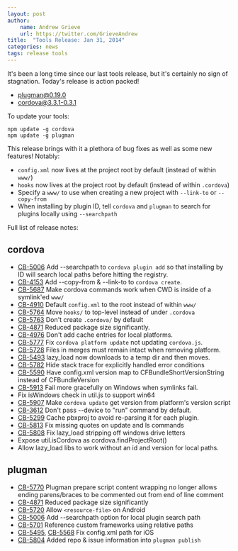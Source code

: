 ```yaml
---
layout: post
author:
    name: Andrew Grieve
    url: https://twitter.com/GrieveAndrew
title:  "Tools Release: Jan 31, 2014"
categories: news
tags: release tools
---
```


It's been a long time since our last tools release, but it's certainly no sign of stagnation. Today's release is action packed!

* plugman@0.19.0
* cordova@3.3.1-0.3.1

To update your tools:

    npm update -g cordova
    npm update -g plugman

This release brings with it a plethora of bug fixes as well as some new features! Notably:

* `config.xml` now lives at the project root by default (instead of within `www/`)
* `hooks` now lives at the project root by default (instead of within `.cordova`)
* Specify a `www/` to use when creating a new project with `--link-to` or `--copy-from`
* When installing by plugin ID, tell `cordova` and `plugman` to search for plugins locally using `--searchpath`

Full list of release notes:

<!--more-->

## cordova

* [CB-5006](https://issues.apache.org/jira/browse/CB-5006) Add --searchpath to `cordova plugin add` so that installing by ID will search local paths before hitting the registry.
* [CB-4153](https://issues.apache.org/jira/browse/CB-4153) Add --copy-from & --link-to to `cordova create`.
* [CB-5687](https://issues.apache.org/jira/browse/CB-5687) Make cordova commands work when CWD is inside of a symlink'ed `www/`
* [CB-4910](https://issues.apache.org/jira/browse/CB-4910) Default `config.xml` to the root instead of within `www/`
* [CB-5764](https://issues.apache.org/jira/browse/CB-5764) Move `hooks/` to top-level instead of under `.cordova`
* [CB-5763](https://issues.apache.org/jira/browse/CB-5763) Don't create `.cordova/` by default
* [CB-4871](https://issues.apache.org/jira/browse/CB-4871) Reduced package size significantly.
* [CB-4976](https://issues.apache.org/jira/browse/CB-4976) Don't add cache entries for local platforms.
* [CB-5777](https://issues.apache.org/jira/browse/CB-5777) Fix `cordova platform update` not updating `cordova.js`.
* [CB-5728](https://issues.apache.org/jira/browse/CB-5728) Files in merges must remain intact when removing platform.
* [CB-5493](https://issues.apache.org/jira/browse/CB-5493) lazy_load now downloads to a temp dir and then moves.
* [CB-5782](https://issues.apache.org/jira/browse/CB-5782) Hide stack trace for explicitly handled error conditions
* [CB-5590](https://issues.apache.org/jira/browse/CB-5590) Have config.xml version map to CFBundleShortVersionString instead of CFBundleVersion
* [CB-5913](https://issues.apache.org/jira/browse/CB-5913) Fail more gracefully on Windows when symlinks fail.
* Fix isWindows check in util.js to support win64
* [CB-5907](https://issues.apache.org/jira/browse/CB-5907) Make `cordova update` get version from platform's version script
* [CB-3612](https://issues.apache.org/jira/browse/CB-3612) Don't pass --device to "run" command by default.
* [CB-5299](https://issues.apache.org/jira/browse/CB-5299) Cache pbxproj to avoid re-parsing it for each plugin.
* [CB-5813](https://issues.apache.org/jira/browse/CB-5813) Fix missing quotes on update and ls commands
* [CB-5808](https://issues.apache.org/jira/browse/CB-5808) Fix lazy_load stripping off windows drive letters
* Expose util.isCordova as cordova.findProjectRoot()
* Allow lazy_load libs to work without an id and version for local paths.

## plugman

* [CB-5770](https://issues.apache.org/jira/browse/CB-5770) Plugman prepare script content wrapping no longer allows ending parens/braces to be commented out from end of line comment
* [CB-4871](https://issues.apache.org/jira/browse/CB-4871) Reduced package size significantly
* [CB-5720](https://issues.apache.org/jira/browse/CB-5720) Allow `<resource-file>` on Android
* [CB-5006](https://issues.apache.org/jira/browse/CB-5006) Add --searchpath option for local plugin search path
* [CB-5701](https://issues.apache.org/jira/browse/CB-5701) Reference custom frameworks using relative paths
* [CB-5495](https://issues.apache.org/jira/browse/CB-5495), [CB-5568](https://issues.apache.org/jira/browse/CB-5568) Fix config.xml path for iOS
* [CB-5804](https://issues.apache.org/jira/browse/CB-5804) Added repo & issue information into `plugman publish`


